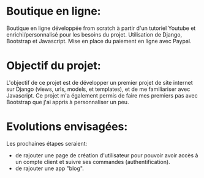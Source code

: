 # Boutique en ligne:
Boutique en ligne développée from scratch à partir d'un tutoriel Youtube et enrichi/personnalisé pour les besoins du projet.
Utilisation de Django, Bootstrap et Javascript. Mise en place du paiement en ligne avec Paypal.

# Objectif du projet:
L'objectif de ce projet est de développer un premier projet de site internet sur Django (views, urls, models, et templates), et de me familiariser avec Javascript.
Ce projet m'a également permis de faire mes premiers pas avec Bootstrap que j'ai appris à personnaliser un peu.

# Evolutions envisagées:
Les prochaines étapes seraient:
  - de rajouter une page de création d'utilisateur pour pouvoir avoir accès à un compte client et suivre ses commandes (authentification).
  - de rajouter une app "blog".
